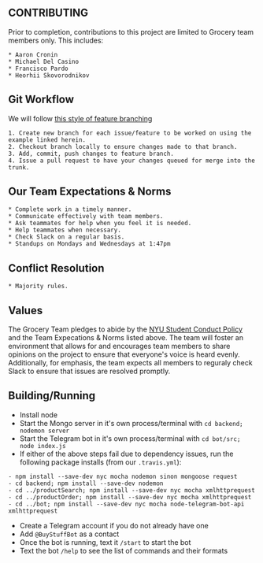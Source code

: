 ## CONTRIBUTING

Prior to completion, contributions to this project are limited to Grocery team members only. This includes:

    * Aaron Cronin
    * Michael Del Casino
    * Francisco Pardo
    * Heorhii Skovorodnikov

## Git Workflow

We will follow [this style of feature branching](https://knowledge.kitchen/Feature_branch_version_control_workflow)

    1. Create new branch for each issue/feature to be worked on using the example linked herein.
    2. Checkout branch locally to ensure changes made to that branch.
    3. Add, commit, push changes to feature branch.
    4. Issue a pull request to have your changes queued for merge into the trunk.

## Our Team Expectations & Norms

    * Complete work in a timely manner.
    * Communicate effectively with team members.
    * Ask teammates for help when you feel it is needed.
    * Help teammates when necessary.
    * Check Slack on a regular basis.
    * Standups on Mondays and Wednesdays at 1:47pm

## Conflict Resolution

    * Majority rules.

## Values

The Grocery Team pledges to abide by the [NYU Student Conduct Policy](https://www.nyu.edu/about/policies-guidelines-compliance/policies-and-guidelines/university-student-conduct-policy.html) and the Team Expecations & Norms listed above. The team will foster an environment that allows for and encourages team members to share opinions on the project to ensure that everyone's voice is heard evenly. Additionally, for emphasis, the team expects all members to reguraly check Slack to ensure that issues are resolved promptly. 


## Building/Running

 - Install node
 - Start the Mongo server in it's own process/terminal with `cd backend; nodemon server`
 - Start the Telegram bot in it's own process/terminal with `cd bot/src; node index.js`
 - If either of the above steps fail due to dependency issues, run the following package installs (from our `.travis.yml`):
 
 ```
 - npm install --save-dev nyc mocha nodemon sinon mongoose request
 - cd backend; npm install --save-dev nodemon
 - cd ../productSearch; npm install --save-dev nyc mocha xmlhttprequest
 - cd ../productOrder; npm install --save-dev nyc mocha xmlhttprequest
 - cd ../bot; npm install --save-dev nyc mocha node-telegram-bot-api xmlhttprequest
 ```
 
 - Create a Telegram account if you do not already have one
 - Add `@BuyStuffBot` as a contact 
 - Once the bot is running, text it `/start` to start the bot
 - Text the bot `/help` to see the list of commands and their formats
